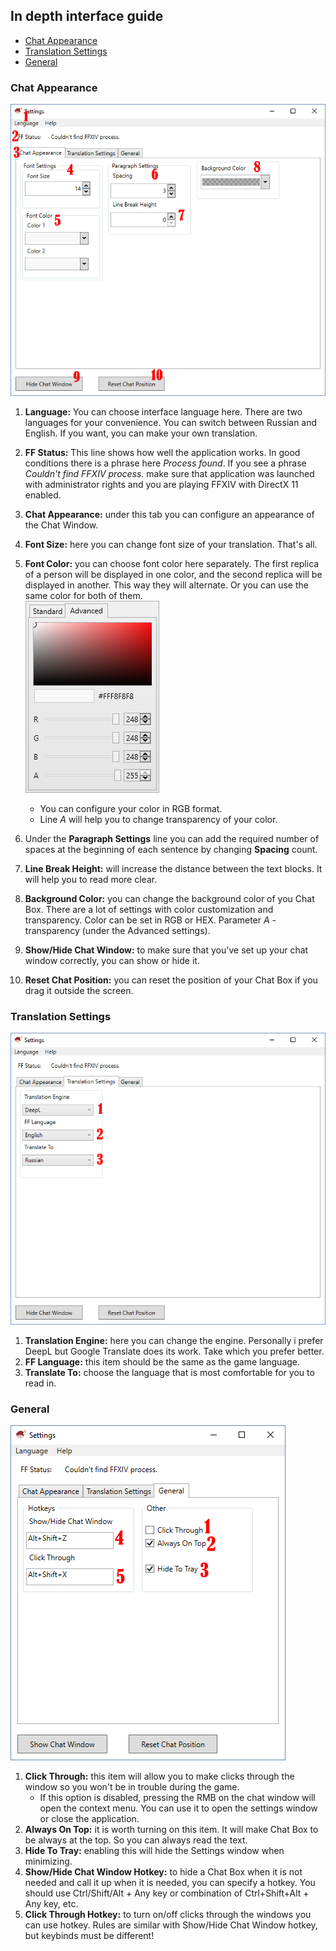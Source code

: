## In depth interface guide  
* [Chat Appearance](#chat-appearance)  
* [Translation Settings](#translation-settings)  
* [General](#general)  

### Chat Appearance  

![1.png](1.png)
1. **Language:** You can choose interface language here. There are two languages for your convenience. You can switch between Russian and English. If you want, you can make your own translation.
2.  **FF Status:** This line shows how well the application works. In good conditions there is a phrase here *Process found*. If you see a phrase *Couldn't find FFXIV process.* make sure that application was launched with administrator rights and you are playing FFXIV with DirectX 11 enabled.
3.  **Chat Appearance:** under this tab you can configure an appearance of the Chat Window. 
4.  **Font Size:** here you can change font size of your translation. That's all.
5.  **Font Color:** you can choose font color here separately. The first replica of a person will be displayed in one color, and the second replica will be displayed in another. This way they will alternate. Or you can use the same color for both of them.  
	 ![rgb.png](rgb.png)
    * You can configure your color in RGB format.
    * Line *A* will help you to change transparency of your color.

6. Under the **Paragraph Settings** line you can add the required number of spaces at the beginning of each sentence by changing **Spacing** count.
7. **Line Break Height:** will increase the distance between the text blocks. It will help you to read more clear.
8. **Background Color:** you can change the background color of you Chat Box. There are a lot of settings with color customization and transparency. Color can be set in RGB or HEX. Parameter *A* - transparency (under the Advanced settings).
9. **Show/Hide Chat Window:** to make sure that you've set up your chat window correctly, you can show or hide it.
10. **Reset Chat Position:** you can reset the position of your Chat Box if you drag it outside the screen.

### Translation Settings  

![2.png](2.png)  
1. **Translation Engine:** here you can change the engine. Personally i prefer DeepL but Google Translate does its work. Take which you prefer better.  
2. **FF Language:** this item should be the same as the game language.  
3. **Translate To:** choose the language that is most comfortable for you to read in.

### General  

![3.png](3.png)
1. **Click Through:** this item will allow you to make clicks through the window so you won't be in trouble during the game.   
	* If this option is disabled, pressing the RMB on the chat window will open the context menu. You can use it to open the settings window or close the application.
2.  **Always On Top:** it is worth turning on this item. It will make Chat Box to be always at the top. So you can always read the text.
3.  **Hide To Tray:** enabling this will hide the Settings window when minimizing.
4.  **Show/Hide Chat Window Hotkey:** to hide a Chat Box when it is not needed and call it up when it is needed, you can specify a hotkey. You should use Ctrl/Shift/Alt + Any key or combination of Ctrl+Shift+Alt + Any key, etc.
5.  **Click Through Hotkey:** to turn on/off clicks through the windows you can use hotkey. Rules are similar with Show/Hide Chat Window hotkey, but keybinds must be different!
